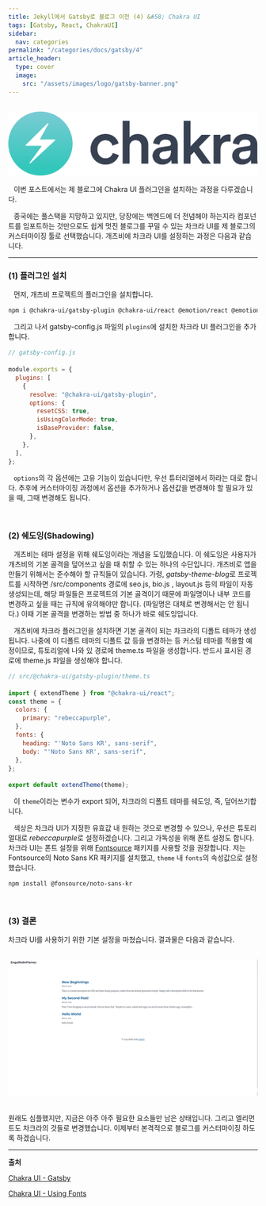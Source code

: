 ```yaml
---
title: Jekyll에서 Gatsby로 블로그 이전 (4) &#58; Chakra UI
tags: [Gatsby, React, ChakraUI]
sidebar:
  nav: categories
permalink: "/categories/docs/gatsby/4"
article_header:
  type: cover
  image:
    src: "/assets/images/logo/gatsby-banner.png"
---
```


<!-- more-->

<br/>

<div align="center">
<img src="/assets/images/logo/chakra-banner.png" />
</div>

&ensp; 이번 포스트에서는 제 블로그에 Chakra UI 플러그인을 설치하는 과정을 다루겠습니다.

&ensp; 종국에는 풀스택을 지망하고 있지만, 당장에는 백엔드에 더 전념해야 하는지라 컴포넌트를 임포트하는 것만으로도 쉽게 멋진 블로그를 꾸밀 수 있는 차크라 UI를 제 블로그의 커스터마이징 툴로 선택했습니다. 개츠비에 차크라 UI를 설정하는 과정은 다음과 같습니다.

---

### (1) 플러그인 설치

&ensp; 먼저, 개츠비 프로젝트의 플러그인을 설치합니다.

```zsh
npm i @chakra-ui/gatsby-plugin @chakra-ui/react @emotion/react @emotion/styled framer-motion
```

&ensp; 그리고 나서 gatsby-config.js 파일의 <code>plugins</code>에 설치한 차크라 UI 플러그인을 추가합니다.

```jsx
// gatsby-config.js

module.exports = {
  plugins: [
    {
      resolve: "@chakra-ui/gatsby-plugin",
      options: {
        resetCSS: true,
        isUsingColorMode: true,
        isBaseProvider: false,
      },
    },
  ],
};
```

&ensp; <code>options</code>의 각 옵션에는 고유 기능이 있습니다만, 우선 튜터리얼에서 하라는 대로 합니다. 추후에 커스터마이징 과정에서 옵션을 추가하거나 옵션값을 변경해야 할 필요가 있을 때, 그때 변경해도 됩니다.

<br/>

### (2) 쉐도잉(Shadowing)

&ensp; 개츠비는 테마 설정을 위해 쉐도잉이라는 개념을 도입했습니다. 이 쉐도잉은 사용자가 개츠비의 기본 골격을 덮어쓰고 싶을 때 취할 수 있는 하나의 수단입니다. 개츠비로 앱을 만들기 위해서는 준수해야 할 규칙들이 있습니다. 가령, *gatsby-theme-blog*로 프로젝트를 시작하면 /src/components 경로에 seo.js, bio.js , layout.js 등의 파일이 자동 생성되는데, 해당 파일들은 프로젝트의 기본 골격이기 때문에 파일명이나 내부 코드를 변경하고 싶을 때는 규칙에 유의해야만 합니다. (파일명은 대체로 변경해서는 안 됩니다.) 이때 기본 골격을 변경하는 방법 중 하나가 바로 쉐도잉입니다.

&ensp; 개츠비에 차크라 플러그인을 설치하면 기본 골격이 되는 차크라의 디폴트 테마가 생성됩니다. 나중에 이 디폴트 테마의 디폴트 값 등을 변경하는 등 커스텀 테마를 적용할 예정이므로, 튜토리얼에 나와 있 경로에 theme.ts 파일을 생성합니다. 반드시 표시된 경로에 theme.js 파일을 생성해야 합니다.

```jsx
// src/@chakra-ui/gatsby-plugin/theme.ts

import { extendTheme } from "@chakra-ui/react";
const theme = {
  colors: {
    primary: "rebeccapurple",
  },
  fonts: {
    heading: "'Noto Sans KR', sans-serif",
    body: "'Noto Sans KR', sans-serif",
  },
};

export default extendTheme(theme);
```

&ensp; 이 <code>theme</code>이라는 변수가 export 되어, 차크라의 디폴트 테마를 쉐도잉, 즉, 덮어쓰기합니다.

&ensp; 색상은 차크라 UI가 지정한 유효값 내 원하는 것으로 변경할 수 있으나, 우선은 튜토리얼대로 *rebeccapurple*로 설정하겠습니다. 그리고 가독성을 위해 폰트 설정도 합니다. 차크라 UI는 폰트 설정을 위해 [Fontsource](https://github.com/fontsource/fontsource) 패키지를 사용할 것을 권장합니다. 저는 Fontsource의 Noto Sans KR 패키지를 설치했고, <code>theme</code> 내 <code>fonts</code>의 속성값으로 설정했습니다.

```zsh
npm install @fonsource/noto-sans-kr
```

<br/>

### (3) 결론

차크라 UI를 사용하기 위한 기본 설정을 마쳤습니다. 결과물은 다음과 같습니다.

<br/>

<div align="center">
<img src="/assets/images/sparta/wil/gatsby_20.png" width=600>
</div>

<br/>

원래도 심플했지만, 지금은 아주 아주 필요한 요소들만 남은 상태입니다. 그리고 엘리먼트도 차크라의 것들로 변경했습니다. 이제부터 본격적으로 블로그를 커스터마이징 하도록 하겠습니다.

---

**출처**

[Chakra UI - Gatsby](https://chakra-ui.com/getting-started/gatsby-guide)

[Chakra UI - Using Fonts](https://chakra-ui.com/community/recipes/using-fonts)
